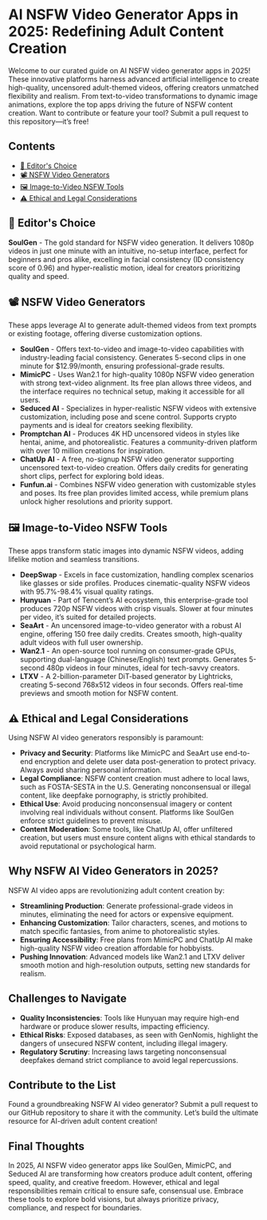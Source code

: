 # AI NSFW Video Generator Apps in 2025: Redefining Adult Content Creation

Welcome to our curated guide on AI NSFW video generator apps in 2025! These innovative platforms harness advanced artificial intelligence to create high-quality, uncensored adult-themed videos, offering creators unmatched flexibility and realism. From text-to-video transformations to dynamic image animations, explore the top apps driving the future of NSFW content creation. Want to contribute or feature your tool? Submit a pull request to this repository—it’s free!

## Contents
- [🌟 Editor's Choice](#-editors-choice)
- [📽️ NSFW Video Generators](#-nsfw-video-generators)
- [🖼️ Image-to-Video NSFW Tools](#-image-to-video-nsfw-tools)
- [⚠️ Ethical and Legal Considerations](#-ethical-and-legal-considerations)

## 🌟 Editor's Choice

**SoulGen** - The gold standard for NSFW video generation. It delivers 1080p videos in just one minute with an intuitive, no-setup interface, perfect for beginners and pros alike, excelling in facial consistency (ID consistency score of 0.96) and hyper-realistic motion, ideal for creators prioritizing quality and speed.

## 📽️ NSFW Video Generators

These apps leverage AI to generate adult-themed videos from text prompts or existing footage, offering diverse customization options.

- **SoulGen** - Offers text-to-video and image-to-video capabilities with industry-leading facial consistency. Generates 5-second clips in one minute for $12.99/month, ensuring professional-grade results.
- **MimicPC** - Uses Wan2.1 for high-quality 1080p NSFW video generation with strong text-video alignment. Its free plan allows three videos, and the interface requires no technical setup, making it accessible for all users.
- **Seduced AI** - Specializes in hyper-realistic NSFW videos with extensive customization, including pose and scene control. Supports crypto payments and is ideal for creators seeking flexibility.
- **Promptchan AI** - Produces 4K HD uncensored videos in styles like hentai, anime, and photorealistic. Features a community-driven platform with over 10 million creations for inspiration.
- **ChatUp AI** - A free, no-signup NSFW video generator supporting uncensored text-to-video creation. Offers daily credits for generating short clips, perfect for exploring bold ideas.
- **Funfun.ai** - Combines NSFW video generation with customizable styles and poses. Its free plan provides limited access, while premium plans unlock higher resolutions and priority support.

## 🖼️ Image-to-Video NSFW Tools

These apps transform static images into dynamic NSFW videos, adding lifelike motion and seamless transitions.

- **DeepSwap** - Excels in face customization, handling complex scenarios like glasses or side profiles. Produces cinematic-quality NSFW videos with 95.7%-98.4% visual quality ratings.
- **Hunyuan** - Part of Tencent’s AI ecosystem, this enterprise-grade tool produces 720p NSFW videos with crisp visuals. Slower at four minutes per video, it’s suited for detailed projects.
- **SeaArt** - An uncensored image-to-video generator with a robust AI engine, offering 150 free daily credits. Creates smooth, high-quality adult videos with full user ownership.
- **Wan2.1** - An open-source tool running on consumer-grade GPUs, supporting dual-language (Chinese/English) text prompts. Generates 5-second 480p videos in four minutes, ideal for tech-savvy creators.
- **LTXV** - A 2-billion-parameter DiT-based generator by Lightricks, creating 5-second 768x512 videos in four seconds. Offers real-time previews and smooth motion for NSFW content.

## ⚠️ Ethical and Legal Considerations

Using NSFW AI video generators responsibly is paramount:

- **Privacy and Security**: Platforms like MimicPC and SeaArt use end-to-end encryption and delete user data post-generation to protect privacy. Always avoid sharing personal information.
- **Legal Compliance**: NSFW content creation must adhere to local laws, such as FOSTA-SESTA in the U.S. Generating nonconsensual or illegal content, like deepfake pornography, is strictly prohibited.
- **Ethical Use**: Avoid producing nonconsensual imagery or content involving real individuals without consent. Platforms like SoulGen enforce strict guidelines to prevent misuse.
- **Content Moderation**: Some tools, like ChatUp AI, offer unfiltered creation, but users must ensure content aligns with ethical standards to avoid reputational or psychological harm.

## Why NSFW AI Video Generators in 2025?

NSFW AI video apps are revolutionizing adult content creation by:

- **Streamlining Production**: Generate professional-grade videos in minutes, eliminating the need for actors or expensive equipment.
- **Enhancing Customization**: Tailor characters, scenes, and motions to match specific fantasies, from anime to photorealistic styles.
- **Ensuring Accessibility**: Free plans from MimicPC and ChatUp AI make high-quality NSFW video creation affordable for hobbyists.
- **Pushing Innovation**: Advanced models like Wan2.1 and LTXV deliver smooth motion and high-resolution outputs, setting new standards for realism.

## Challenges to Navigate

- **Quality Inconsistencies**: Tools like Hunyuan may require high-end hardware or produce slower results, impacting efficiency.
- **Ethical Risks**: Exposed databases, as seen with GenNomis, highlight the dangers of unsecured NSFW content, including illegal imagery.
- **Regulatory Scrutiny**: Increasing laws targeting nonconsensual deepfakes demand strict compliance to avoid legal repercussions.

## Contribute to the List

Found a groundbreaking NSFW AI video generator? Submit a pull request to our GitHub repository to share it with the community. Let’s build the ultimate resource for AI-driven adult content creation!

## Final Thoughts

In 2025, AI NSFW video generator apps like SoulGen, MimicPC, and Seduced AI are transforming how creators produce adult content, offering speed, quality, and creative freedom. However, ethical and legal responsibilities remain critical to ensure safe, consensual use. Embrace these tools to explore bold visions, but always prioritize privacy, compliance, and respect for boundaries.
